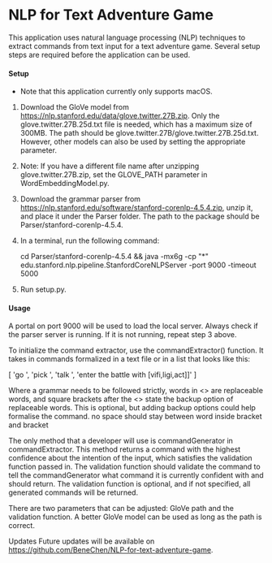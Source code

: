 #   NLP for Text Adventure Game
This application uses natural language processing (NLP) techniques to extract commands from text input for a text adventure game. Several setup steps are required before the application can be used.

####    Setup
* Note that this application currently only supports macOS.

1.  Download the GloVe model from https://nlp.stanford.edu/data/glove.twitter.27B.zip. Only the glove.twitter.27B.25d.txt file is needed, which has a maximum size of 300MB. The path should be glove.twitter.27B/glove.twitter.27B.25d.txt. However, other models can also be used by setting the appropriate parameter.

2.  Note: If you have a different file name after unzipping glove.twitter.27B.zip, set the GLOVE_PATH parameter in WordEmbeddingModel.py.

3.  Download the grammar parser from https://nlp.stanford.edu/software/stanford-corenlp-4.5.4.zip, unzip it, and place it under the Parser folder. The path to the package should be Parser/stanford-corenlp-4.5.4. 

4.  In a terminal, run the following command:

    cd Parser/stanford-corenlp-4.5.4 && java -mx6g -cp "*" edu.stanford.nlp.pipeline.StanfordCoreNLPServer -port 9000 -timeout 5000

5.  Run setup.py.

####    Usage
A portal on port 9000 will be used to load the local server. Always check if the parser server is running. If it is not running, repeat step 3 above.

To initialize the command extractor, use the commandExtractor() function. It takes in commands formalized in a text file or in a list that looks like this:

[
    'go <direction>',
    'pick <item>',
    'talk <character>',
    'enter the battle with <monster> [vifi,ligi,act]]'
]

Where a grammar needs to be followed strictly, words in <> are replaceable words, and square brackets after the <> state the backup option of replaceable words. This is optional, but adding backup options could help formalise the command. no space should stay between word inside bracket and bracket

The only method that a developer will use is commandGenerator in commandExtractor. This method returns a command with the highest confidence about the intention of the input, which satisfies the validation function passed in. The validation function should validate the command to tell the commandGenerator what command it is currently confident with and should return. The validation function is optional, and if not specified, all generated commands will be returned.

There are two parameters that can be adjusted: GloVe path and the validation function. A better GloVe model can be used as long as the path is correct.

Updates
Future updates will be available on https://github.com/BeneChen/NLP-for-text-adventure-game.